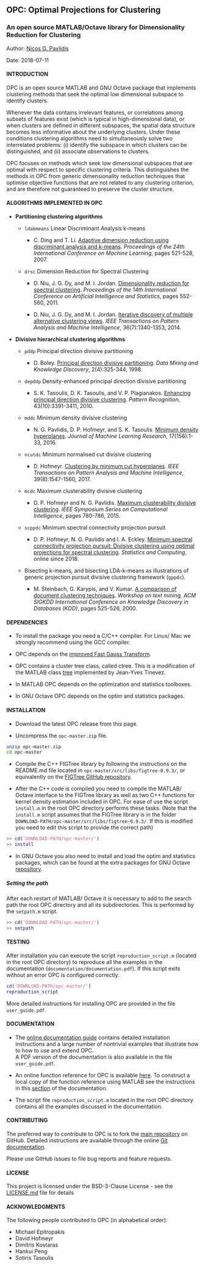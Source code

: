 ## OPC: Optimal Projections for Clustering
### An open source MATLAB/Octave library for Dimensionality Reduction for Clustering

Author: [Nicos G. Pavlidis](http://www.lancaster.ac.uk/lums/people/nicos-pavlidis)<br/>
<!-- E-mail: n(.)pavlidis(at)lancaster(.)ac(.)uk<br/> -->
Date:     2018-07-11


#### INTRODUCTION

OPC is an open source MATLAB and GNU Octave package that implements clustering
methods that seek the optimal low dimensional subspace to identify clusters.

Whenever the data contains irrelevant features, or correlations among subsets
of features exist (which is typical in high-dimensional data), or when clusters
are defined in different subspaces, the spatial data structure becomes less
informative about the underlying clusters. Under these conditions clustering
algorithms need to simultaneously solve two interrelated problems: (i) identify
the subspace in which clusters can be distinguished, and (ii) associate
observations to clusters. 

OPC focuses on methods which seek low dimensional subspaces that are optimal
with respect to specific clustering criteria. This distinguishes the methods in
OPC from generic dimensionality reduction techniques that optimise objective
functions that are not related to any clustering criterion, and are therefore
not guaranteed to preserve the cluster structure.


#### <a name="alg"> ALGORITHMS IMPLEMENTED IN OPC </a>

- **Partitioning clustering algorithms** 
	- `ldakmeans` Linear Discriminant Analysis k-means
		-  C. Ding and T. Li.
		[Adaptive dimension reduction using discriminant analysis and k-means](https://icml.cc/imls/conferences/2007/proceedings/papers/521.pdf).
		*Proceedings of the 24th International Conference on Machine Learning*, pages 521-528, 2007.

	- `drsc` Dimension Reduction for Spectral Clustering
		- D. Niu, J. G. Dy, and M. I. Jordan.
		[Dimensionality reduction for spectral clustering](http://proceedings.mlr.press/v15/niu11a/niu11a.pdf).
		*Proceedings of the 14th International Conference on Artificial Intelligence and Statistics*,
		pages 552-560, 2011.

		- D. Niu, J. G. Dy, and M. I. Jordan.
		[Iterative discovery of multiple alternative clustering views](https://doi.org/10.1109/TPAMI.2013.180).
		*IEEE Transactions on Pattern Analysis and Machine Intelligence*, 36(7):1340-1353, 2014.

- **Divisive hierarchical clustering algorithms**

	- `pddp` Principal direction divisive partitioning
		- D. Boley. [Principal direction divisive partitioning](https://doi.org/10.1023/A:1009740529316).
		*Data Mining and Knowledge Discovery*, 2(4):325-344, 1998.

	- `depddp` Density-enhanced principal direction divisive partitioning
		- S. K. Tasoulis, D. K. Tasoulis, and V. P. Plagianakos.
		[Enhancing principal direction divisive clustering](https://doi.org/10.1016/j.patcog.2010.05.025).
		*Pattern Recognition*, 43(10):3391-3411, 2010.

	- `mddc` Minimum density divisive clustering
		- N. G. Pavlidis, D. P. Hofmeyr, and S. K. Tasoulis.
		[Minimum density hyperplanes](http://jmlr.csail.mit.edu/papers/v17/15-307.html).
		*Journal of Machine Learning Research*, 17(156):1-33, 2016.

	- `ncutdc` Minimum normalised cut divisive clustering
		- D. Hofmeyr. [Clustering by minimum cut hyperplanes](https://doi.org/10.1109/TPAMI.2016.2609929).
		*IEEE Transactions on Pattern Analysis and Machine Intelligence*, 39(8):1547-1560, 2017.
	
	- `mcdc` Maximum clusterability divisive clustering
		- D. P. Hofmeyr and N. G. Pavlidis.
		[Maximum clusterability divisive clustering](https://doi.org/10.1109/SSCI.2015.116).
		*IEEE Symposium Series on Computational Intelligence*, pages 780-786, 2015.

	- `scppdc` Minimum spectral connectivity projection pursuit
		- D. P. Hofmeyr, N. G. Pavlidis and I. A. Eckley.
		[Minimum spectral connectivity projection pursuit: Divisive clustering using optimal projections for spectral clustering](https://doi.org/10.1007/s11222-018-9814-6).
		*Statistics and Computing*, online since 2018.

	- Bisecting k-means, and bisecting LDA-k-means as illustrations of generic projection pursuit divisive
	clustering framework (`gppdc`).
		- M. Steinbach, G. Karypis, and V. Kumar.
		[A comparison of document clustering techniques](http://glaros.dtc.umn.edu/gkhome/fetch/papers/docclusterKDDTMW00.pdf).
		*Workshop on text mining, ACM SIGKDD International
		  Conference on Knowledge Discovery in Databases (KDD)*, pages 525-526, 2000.


#### DEPENDENCIES

* To install the package you need a C/C++ compiler. For Linux/ Mac we strongly
recommend using the GCC compiler. 

* OPC depends on the [improved Fast Gauss Transform](http://legacydirs.umiacs.umd.edu/~morariu/figtree/).

* OPC contains a cluster tree class, called ctree. This is a modification of the MATLAB 
class [tree](https://tinevez.github.io/matlab-tree/) implemented by Jean-Yves Tinevez.

* In MATLAB OPC depends on the optimization and statistics toolboxes.

* In GNU Octave OPC depends on the optim and statistics packages.

<!-- * In MATLAB it is possible to create a function reference in HTML format using the
[M2HTML](https://github.com/pdollar/toolbox/tree/master/external/m2html). Detailed instructions
are provided in the PDF documentation file, `documentation/document.pdf`. -->


#### INSTALLATION

* Download the latest OPC release from this page.

* Uncompress the `opc-master.zip` file.

``` bash
unzip opc-master.zip
cd opc-master
```

* Compile the C++ FIGTree library by following the instructions on 
the README.md file located in `opc-master/src/libs/figtree-0.9.3/`, or equivalently
on the [FIGTree GitHub repository](https://github.com/vmorariu/figtree). 

* After the C++ code is compiled you need to compile the MATLAB/ Octave interface
   to the FIGTree library as well as two C++ functions for kernel density estimation
   included in OPC. For ease
   of use the script `install.m` in the root OPC directory performs these
   tasks. (Note that the `install.m` script assumes that the FIGTree library is in the
   folder `DOWNLOAD-PATH/opc-master/src/libs/figtree-0.9.3/`. If this is modified you
   need to edit this script to provide the correct path)

```Matlab
>> cd('DOWNLOAD-PATH/opc-master/')
>> install
```
* In GNU Octave you also need to install and load the optim and statistics packages, which can be
found at the extra packages for GNU Octave [repository](https://octave.sourceforge.io/packages.php).

##### Setting the path

After each restart of MATLAB/ Octave it is necessary to add to the search path the root OPC
directory and all its subdirectories.  This is performed by the `setpath.m` script.

```Matlab
>> cd('DOWNLOAD-PATH/opc-master/')
>> setpath
```

#### TESTING

After installation you can execute the script `reproduction_script.m` (located in
the root OPC directory) to reproduce all the examples in the documentation (`documentation/documentation.pdf`). 
If this script exits without an error OPC is configured correctly.

```Matlab
cd('DOWNLOAD-PATH/opc-master/')
reproduction_script
```

More detailed instructions for installing OPC are provided in the file `user_guide.pdf`.

#### DOCUMENTATION

* The [online documentation guide](http://www.lancaster.ac.uk/staff/pavlidin/software/opc/documentation/document/onlinedoc.html)
  contains detailed installation instructions and a large number of nontrivial
  examples that illustrate how to how to use and extend OPC. 
  <br>
  A PDF version of the documentation is also available in the file `user_guide.pdf`.  

  <!-- The source TeX file and all the figures are also
  included in the `documentation/` directory.-->

* An online function reference for OPC is available
  [here](http://www.lancaster.ac.uk/staff/pavlidin/software/opc/documentation/reference/index.html).
  To construct a local copy of the function reference using MATLAB see the
  instructions in this
  [section](http://www.lancaster.ac.uk/staff/pavlidin/software/opc/documentation/document/onlinedoc.html#SECTION00331000000000000000)
  of the documentation.

* The script file `reproduction_script.m` located in the root OPC directory
  contains all the examples discussed in the documentation.


#### CONTRIBUTING

The preferred way to contribute to OPC is to fork the [main repository](https://github.com/nicospavlidis/opc)
on GitHub. Detailed instructions are available through the online
[Git documentation](https://git-scm.com/documentation). 

Please use GitHub issues to file bug reports and feature requests. 

#### LICENSE

This project is licensed under the BSD-3-Clause License - see the [LICENSE.md](LICENSE.md) file for details

#### ACKNOWLEDGMENTS

The following people contributed to OPC (in alphabetical order):

* Michael Epitropakis
* David Hofmeyr
* Dimitris Kostaras
* Hankui Peng
* Sotiris Tasoulis
